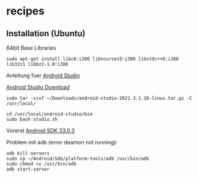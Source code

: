 # recipes
## Installation (Ubuntu) 
64bit  Base Libraries

    sudo apt-get install libc6:i386 libncurses5:i386 libstdc++6:i386 lib32z1 libbz2-1.0:i386

Anleitung fuer [Android Studio](https://developer.android.com/studio/install#linux)

[Android Studio Download](https://developer.android.com/studio#downloads)

    sudo tar -xzvf ~/Downloads/android-studio-2021.3.1.16-linux.tar.gz -C /usr/local/

    cd /usr/local/android-studio/bin
    sudo bash studio.sh

Vorerst [Android SDK 33.0.3](https://android-sdk.en.softonic.com/)

Problem mit adb (error deamon not running):
   
    adb kill-servers
    sudo cp ~/Android/Sdk/platform-tools/adb /usr/bin/adb
    sudo chmod +x /usr/bin/adb
    adb start-server